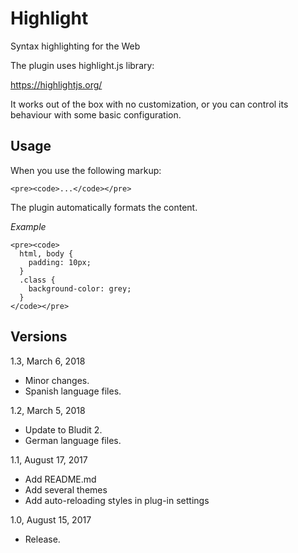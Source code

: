 Highlight
==========

Syntax highlighting for the Web

The plugin uses highlight.js library:

https://highlightjs.org/

It works out of the box with no customization, or you can control its behaviour with some basic configuration.

Usage
-----

When you use the following markup:

```
<pre><code>...</code></pre>
```

The plugin automatically formats the content.

*Example*

```
<pre><code>
  html, body {
    padding: 10px;
  }
  .class {
    background-color: grey;
  }
</code></pre>
```

Versions
--------

1.3, March 6, 2018
- Minor changes.
- Spanish language files.

1.2, March 5, 2018
- Update to Bludit 2.
- German language files.

1.1, August 17, 2017
- Add README.md
- Add several themes
- Add auto-reloading styles in plug-in settings

1.0, August 15, 2017
- Release.
